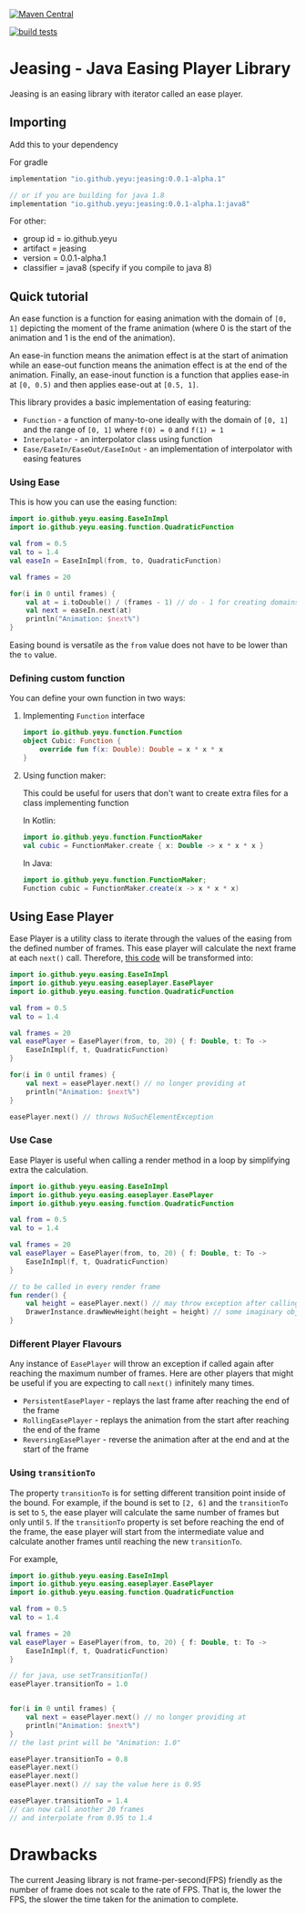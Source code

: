 [![Maven Central](https://img.shields.io/maven-central/v/io.github.ye-yu/jeasing.svg?label=Maven%20Central)](https://search.maven.org/search?q=g:%22io.github.ye-yu%22%20AND%20a:%22jeasing%22)

[![build tests](https://github.com/ye-yu/jease-player/workflows/tests/badge.svg)](https://github.com/ye-yu/jease-player/actions)

# Jeasing - Java Easing Player Library

Jeasing is an easing library with iterator called
an ease player.

## Importing
Add this to your dependency

For gradle
```build.gradle
implementation "io.github.yeyu:jeasing:0.0.1-alpha.1"

// or if you are building for java 1.8
implementation "io.github.yeyu:jeasing:0.0.1-alpha.1:java8"
```

For other:
  - group id = io.github.yeyu
  - artifact = jeasing
  - version = 0.0.1-alpha.1
  - classifier = java8 (specify if you compile to java 8)
  
## Quick tutorial

An ease function is a function for easing animation 
with the domain of `[0, 1]` depicting the moment of
the frame animation (where 0 is the start of the animation
and 1 is the end of the animation). 

An ease-in function means
the animation effect is at the start of animation while an
ease-out function means the animation effect is at the end
of the animation. Finally, an ease-inout function is a function
that applies ease-in at `[0, 0.5)` and then applies ease-out at
`[0.5, 1]`.

This library provides a basic implementation of easing
featuring:
  - `Function` - a function of many-to-one ideally with the domain of `[0, 1]` and the range of `[0, 1]` where `f(0) = 0` and `f(1) = 1`
  - `Interpolator` - an interpolator class using function
  - `Ease/EaseIn/EaseOut/EaseInOut` - an implementation of interpolator with easing features

### <a name="ease"></a>Using Ease

This is how you can use the easing function:

```kotlin
import io.github.yeyu.easing.EaseInImpl
import io.github.yeyu.easing.function.QuadraticFunction

val from = 0.5
val to = 1.4
val easeIn = EaseInImpl(from, to, QuadraticFunction)

val frames = 20

for(i in 0 until frames) {
    val at = i.toDouble() / (frames - 1) // do - 1 for creating domains of [0, 1]
    val next = easeIn.next(at)
    println("Animation: $next%")
}
```

Easing bound is versatile as the `from` value does not have to be lower than
the `to` value.

### Defining custom function

You can define your own function in two ways:

1. Implementing `Function` interface

    ```kotlin
    import io.github.yeyu.function.Function
    object Cubic: Function {
        override fun f(x: Double): Double = x * x * x
    }  
    ```

2. Using function maker:

    This could be useful for users that don't want to create extra files for a class implementing function
    
    In Kotlin:
    
    ```kotlin
    import io.github.yeyu.function.FunctionMaker
    val cubic = FunctionMaker.create { x: Double -> x * x * x }
    ```

    In Java:

    ```java
    import io.github.yeyu.function.FunctionMaker;
    Function cubic = FunctionMaker.create(x -> x * x * x)
    ```

## Using Ease Player

Ease Player is a utility class to iterate through the values of the easing
from the defined number of frames. This ease player will calculate the next
frame at each `next()` call. Therefore, [this code](#ease) will be transformed into:

```kotlin
import io.github.yeyu.easing.EaseInImpl
import io.github.yeyu.easing.easeplayer.EasePlayer
import io.github.yeyu.easing.function.QuadraticFunction

val from = 0.5
val to = 1.4

val frames = 20
val easePlayer = EasePlayer(from, to, 20) { f: Double, t: To ->
    EaseInImpl(f, t, QuadraticFunction)
}

for(i in 0 until frames) {
    val next = easePlayer.next() // no longer providing at
    println("Animation: $next%")
}

easePlayer.next() // throws NoSuchElementException
```

### Use Case

Ease Player is useful when calling a render method in a loop by 
simplifying extra the calculation. 

```kotlin
import io.github.yeyu.easing.EaseInImpl
import io.github.yeyu.easing.easeplayer.EasePlayer
import io.github.yeyu.easing.function.QuadraticFunction

val from = 0.5
val to = 1.4

val frames = 20
val easePlayer = EasePlayer(from, to, 20) { f: Double, t: To ->
    EaseInImpl(f, t, QuadraticFunction)
}

// to be called in every render frame
fun render() { 
    val height = easePlayer.next() // may throw exception after calling 20 times
    DrawerInstance.drawNewHeight(height = height) // some imaginary object
}
```

### Different Player Flavours

Any instance of `EasePlayer` will throw an exception if called again after
reaching the maximum number of frames. Here are other players that might be
useful if you are expecting to call `next()` infinitely many times.

  - `PersistentEasePlayer` - replays the last frame after reaching the end of the frame
  - `RollingEasePlayer` - replays the animation from the start after reaching the end of the frame
  - `ReversingEasePlayer` - reverse the animation after at the end and at the start of the frame
  
### Using `transitionTo`

The property `transitionTo` is for setting different transition point inside of 
the bound. For example, if the bound is set to `[2, 6]` and the `transitionTo`
is set to `5`, the ease player will calculate the same number of frames
but only until `5`. If the `transitionTo` property is set before reaching
the end of the frame, the ease player will start from the intermediate value
and calculate another frames until reaching the new `transitionTo`.

For example,

```kotlin
import io.github.yeyu.easing.EaseInImpl
import io.github.yeyu.easing.easeplayer.EasePlayer
import io.github.yeyu.easing.function.QuadraticFunction

val from = 0.5
val to = 1.4

val frames = 20
val easePlayer = EasePlayer(from, to, 20) { f: Double, t: To ->
    EaseInImpl(f, t, QuadraticFunction)
}

// for java, use setTransitionTo()
easePlayer.transitionTo = 1.0


for(i in 0 until frames) {
    val next = easePlayer.next() // no longer providing at
    println("Animation: $next%")
}
// the last print will be "Animation: 1.0"

easePlayer.transitionTo = 0.8
easePlayer.next()
easePlayer.next()
easePlayer.next() // say the value here is 0.95

easePlayer.transitionTo = 1.4 
// can now call another 20 frames
// and interpolate from 0.95 to 1.4
```

# Drawbacks

The current Jeasing library is not frame-per-second(FPS) friendly as
the number of frame does not scale to the rate of FPS. That is, the lower
the FPS, the slower the time taken for the animation to complete.